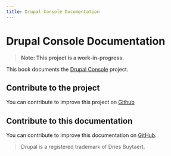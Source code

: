 ```yaml
---
title: Drupal Console Documentation
---
```

# Drupal Console Documentation

> **Note: This project is a work-in-progress.**

This book documents the [Drupal Console](http://drupalconsole.com/) project.

## Contribute to the project

You can contribute to improve this project on [Github](https://github.com/hechoendrupal/drupal-console)

## Contribute to this documentation

You can contribute to improve this documentation on [GitHub](https://github.com/hechoendrupal/drupal-console-book).

> Drupal is a registered trademark of Dries Buytaert.
